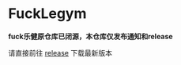 # FuckLegym
**fuck乐健原仓库已闭源，本仓库仅发布通知和release**

请直接前往 [release](https://github.com/Foreverddb/FuckLegym/release) 下载最新版本
